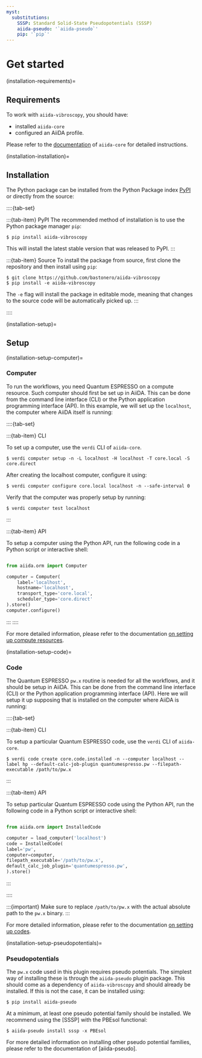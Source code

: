 ```yaml
---
myst:
  substitutions:
    SSSP: Standard Solid-State Pseudopotentials (SSSP)
    aiida-pseudo: '`aiida-pseudo`'
    pip: '`pip`'
---
```


# Get started

(installation-requirements)=

## Requirements

To work with `aiida-vibroscopy`, you should have:

- installed `aiida-core`
- configured an AiiDA profile.

Please refer to the [documentation](https://aiida.readthedocs.io/projects/aiida-core/en/latest/intro/get_started.html) of `aiida-core` for detailed instructions.

(installation-installation)=

## Installation

The Python package can be installed from the Python Package index [PyPI](https://pypi.org/) or directly from the source:

::::{tab-set}

:::{tab-item} PyPI
The recommended method of installation is to use the Python package manager `pip`:

```console
$ pip install aiida-vibroscopy
```

This will install the latest stable version that was released to PyPI.
:::

:::{tab-item} Source
To install the package from source, first clone the repository and then install using `pip`:

```console
$ git clone https://github.com/bastonero/aiida-vibroscopy
$ pip install -e aiida-vibroscopy
```

The ``-e`` flag will install the package in editable mode, meaning that changes to the source code will be automatically picked up.
:::

::::

(installation-setup)=

## Setup

(installation-setup-computer)=

### Computer

To run the workflows, you need Quantum ESPRESSO on a compute resource. Such computer should first be set up in AiiDA.
This can be done from the command line interface (CLI) or the Python application programming interface (API).
In this example, we will set up the `localhost`, the computer where AiiDA itself is running:

::::{tab-set}

:::{tab-item} CLI

To set up a computer, use the ``verdi`` CLI of ``aiida-core``.

```console
$ verdi computer setup -n -L localhost -H localhost -T core.local -S core.direct
```

After creating the localhost computer, configure it using:

```console
$ verdi computer configure core.local localhost -n --safe-interval 0
```

Verify that the computer was properly setup by running:

```console
$ verdi computer test localhost
```
:::

:::{tab-item} API

To setup a computer using the Python API, run the following code in a Python script or interactive shell:

```python

from aiida.orm import Computer

computer = Computer(
    label='localhost',
    hostname='localhost',
    transport_type='core.local',
    scheduler_type='core.direct'
).store()
computer.configure()
```
:::
::::

For more detailed information, please refer to the documentation [on setting up compute resources](https://aiida.readthedocs.io/projects/aiida-core/en/latest/howto/run_codes.html#how-to-set-up-a-computer).

(installation-setup-code)=

### Code

The Quantum ESPRESSO ``pw.x`` routine is needed for all the workflows, and it should be setup in AiiDA.
This can be done from the command line interface (CLI) or the Python application programming interface (API).
Here we will setup it up supposing that is installed on the computer where AiiDA is running:

::::{tab-set}

:::{tab-item} CLI

To setup a particular Quantum ESPRESSO code, use the ``verdi`` CLI of ``aiida-core``.

```console
$ verdi code create core.code.installed -n --computer localhost --label hp --default-calc-job-plugin quantumespresso.pw --filepath-executable /path/to/pw.x
```
:::

:::{tab-item} API

To setup particular Quantum ESPRESSO code using the Python API, run the following code in a Python script or interactive shell:

```python

from aiida.orm import InstalledCode

computer = load_computer('localhost')
code = InstalledCode(
label='pw',
computer=computer,
filepath_executable='/path/to/pw.x',
default_calc_job_plugin='quantumespresso.pw',
).store()
```
:::

::::

:::{important}
Make sure to replace `/path/to/pw.x` with the actual absolute path to the `pw.x` binary.
:::

For more detailed information, please refer to the documentation [on setting up codes](https://aiida.readthedocs.io/projects/aiida-core/en/latest/howto/run_codes.html#how-to-setup-a-code).

(installation-setup-pseudopotentials)=

### Pseudopotentials

The `pw.x` code used in this plugin requires pseudo potentials.
The simplest way of installing these is through the `aiida-pseudo` plugin package.
This should come as a dependency of `aiida-vibroscopy` and should already be installed.
If this is not the case, it can be installed using:

```console
$ pip install aiida-pseudo
```

At a minimum, at least one pseudo potential family should be installed.
We recommend using the [SSSP] with the PBEsol functional:

```console
$ aiida-pseudo install sssp -x PBEsol
```

For more detailed information on installing other pseudo potential families, please refer to the documentation of [aiida-pseudo].
